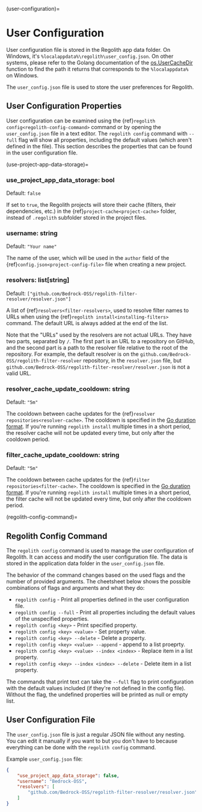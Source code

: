 (user-configuration)=
# User Configuration

User configuration file is stored in the Regolith app data folder. On Windows, it's `%localappdata%\regolith\user_config.json`. On other systems, please refer to the Golang documentation of the [os.UserCacheDir](https://pkg.go.dev/os#UserCacheDir) function to find the path it returns that corresponds to the `%localappdata%` on Windows.

The `user_config.json` file is used to store the user preferences for Regolith.

## User Configuration Properties

User configuration can be examined using the {ref}`regolith config<regolith-config-command>` command or by opening the `user_config.json` file in a text editor. The `regolith config` command with `--full` flag will show all properties, including the default values (which aren't defined in the file). This section describes the properties that can be found in the user configuration file.

(use-project-app-data-storage)=
### use_project_app_data_storage: bool

Default: `false`

If set to `true`, the Regolith projects will store their cache (filters, their dependencies, etc.) in the {ref}`project-cache<project-cache>` folder, instead of `.regolith` subfolder stored in the project files.

### username: string

Default: `"Your name"`

The name of the user, which will be used in the `author` field of the {ref}`config.json<project-config-file>` file when creating a new project.

### resolvers: list[string]

Default: `["github.com/Bedrock-OSS/regolith-filter-resolver/resolver.json"]`

A list of {ref}`resolvers<filter-resolvers>`, used to resolve filter names to URLs when using the {ref}`regolith install<installing-filters>` command. The default URL is always added at the end of the list.

Note that the "URLs" used by the resolvers are not actual URLs. They have two parts, separated by `/`. The first part is an URL to a repository on GitHub, and the second part is a path to the resolver file relative to the root of the repository. For example, the default resolver is on the `github.com/Bedrock-OSS/regolith-filter-resolver` repository, in the `resolver.json` file, but `github.com/Bedrock-OSS/regolith-filter-resolver/resolver.json` is not a valid URL.

### resolver_cache_update_cooldown: string

Default: `"5m"`

The cooldown between cache updates for the {ref}`resolver repositories<resolver-cache>`. The cooldown is specified in the [Go duration format](https://pkg.go.dev/time#ParseDuration). If you're running `regolith install` multiple times in a short period, the resolver cache will not be updated every time, but only after the cooldown period.

### filter_cache_update_cooldown: string

Default: `"5m"`

The cooldown between cache updates for the {ref}`filter repositories<filter-cache>`. The cooldown is specified in the [Go duration format](https://pkg.go.dev/time#ParseDuration). If you're running `regolith install` multiple times in a short period, the filter cache will not be updated every time, but only after the cooldown period.

(regolith-config-command)=
## Regolith Config Command

The `regolith config` command is used to manage the user configuration of Regolith. It can access and modify the user configuration file. The data is stored in the application data folder in the `user_config.json` file.

The behavior of the command changes based on the used flags and the number of provided arguments. The cheetsheet below shows the possible combinations of flags and arguments and what they do:

- `regolith config` - Print all properties defined in the user configuration file.
- `regolith config --full` - Print all properties including the default values of the unspecified properties.
- `regolith config <key>` - Print specified property.
- `regolith config <key> <value>` - Set property value.
- `regolith config <key> --delete` - Delete a property.
- `regolith config <key> <value> --append` - append to a list proeprty.
- `regolith config <key> <value> --index <index>` - Replace item in a list property.
- `regolith config <key> --index <index> --delete` - Delete item in a list property.

The commands that print text can take the `--full` flag to print configuration with the default values included (if they're not defined in the config file). Without the flag, the undefined properties will be printed as null or empty list.

## User Configuration File

The `user_config.json` file is just a regular JSON file without any nesting. You can edit it manually if you want to but you don't have to because everything can be done with the `regolith config` command.

Example `user_config.json` file:
```json
{
	"use_project_app_data_storage": false,
	"username": "Bedrock-OSS",
	"resolvers": [
		"github.com/Bedrock-OSS/regolith-filter-resolver/resolver.json"
	]
}
```
